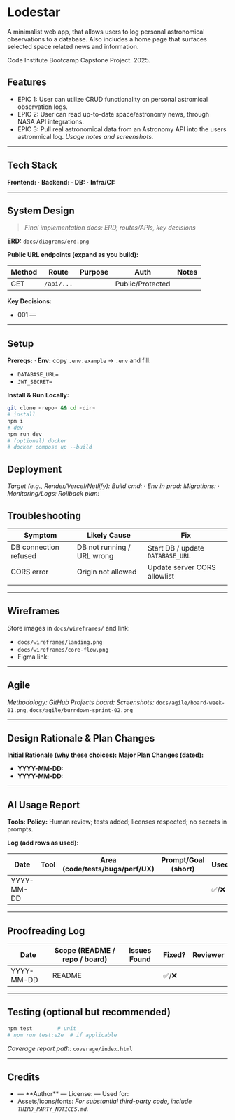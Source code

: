 # Lodestar

A minimalist web app, that allows users to log personal astronomical observations to a database. Also includes a home page that surfaces selected space related news and information.

Code Institute Bootcamp Capstone Project. 2025.

## Features

- EPIC 1: User can utilize CRUD functionality on personal astromical observation logs.
- EPIC 2: User can read up-to-date space/astronomy news, through NASA API integrations.
- EPIC 3: Pull real astronomical data from an Astronomy API into the users astronmical log.
*Usage notes and screenshots.*

---

## Tech Stack

**Frontend:** <!-- TODO --> · **Backend:** <!-- TODO --> · **DB:** <!-- TODO --> · **Infra/CI:** <!-- TODO -->

---

## System Design

> *Final implementation docs: ERD, routes/APIs, key decisions*

**ERD:** `docs/diagrams/erd.png`

**Public URL endpoints (expand as you build):**

| Method | Route      | Purpose       | Auth             | Notes         |
| ------ | ---------- | ------------- | ---------------- | ------------- |
| GET    | `/api/...` | <!-- TODO --> | Public/Protected | <!-- TODO --> |

**Key Decisions:**

* 001 — <!-- TODO short title -->

---

## Setup

**Prereqs:** <!-- Node/Python version --> · <!-- DB -->
**Env:** copy `.env.example` → `.env` and fill:

* `DATABASE_URL=` <!-- TODO -->
* `JWT_SECRET=` <!-- TODO -->

**Install & Run Locally:**

```bash
git clone <repo> && cd <dir>
# install
npm i
# dev
npm run dev
# (optional) docker
# docker compose up --build
```

## Deployment

*Target (e.g., Render/Vercel/Netlify):* <!-- TODO -->
*Build cmd:* <!-- TODO --> · *Env in prod:* <!-- TODO -->
*Migrations:* <!-- TODO --> · *Monitoring/Logs:* <!-- TODO -->
*Rollback plan:* <!-- TODO one line -->

## Troubleshooting

| Symptom               | Likely Cause               | Fix                              |
| --------------------- | -------------------------- | -------------------------------- |
| DB connection refused | DB not running / URL wrong | Start DB / update `DATABASE_URL` |
| CORS error            | Origin not allowed         | Update server CORS allowlist     |
| <!-- add as found --> |                            |                                  |

---

## Wireframes

Store images in `docs/wireframes/` and link:

* `docs/wireframes/landing.png`
* `docs/wireframes/core-flow.png`
* Figma link: <!-- TODO -->

---

## Agile

*Methodology:* <!-- Scrum/Kanban; sprint length -->
*GitHub Projects board:* <!-- link -->
*Screenshots:* `docs/agile/board-week-01.png`, `docs/agile/burndown-sprint-02.png`

---

## Design Rationale & Plan Changes

**Initial Rationale (why these choices):** <!-- framework, auth, db, hosting -->
**Major Plan Changes (dated):**

* **YYYY-MM-DD:** <!-- change + reason + impact + link to issue/PR -->
* **YYYY-MM-DD:** <!-- … -->

---

## AI Usage Report

**Tools:** <!-- ChatGPT, Copilot, etc. -->
**Policy:** Human review; tests added; licenses respected; no secrets in prompts.

**Log (add rows as used):**

| Date       | Tool     | Area (code/tests/bugs/perf/UX) | Prompt/Goal (short) | Used? | Link (PR/commit) | Impact (notes/metrics)                   |
| ---------- | -------- | ------------------------------ | ------------------- | ----- | ---------------- | ---------------------------------------- |
| YYYY-MM-DD | <!-- --> | <!-- -->                       | <!-- -->            | ✅/❌   | #123             | <!-- time saved, defects fixed, etc. --> |

---

## Proofreading Log

| Date       | Scope (README / repo / board) | Issues Found | Fixed? | Reviewer |
| ---------- | ----------------------------- | ------------ | ------ | -------- |
| YYYY-MM-DD | README                        | <!-- -->     | ✅/❌    | <!-- --> |

---

## Testing (optional but recommended)

```bash
npm test        # unit
# npm run test:e2e  # if applicable
```

*Coverage report path:* `coverage/index.html` <!-- if applicable -->

---

## Credits

* <!-- Library/Repo/Article --> — **Author** — License: <!-- --> — Used for: <!-- -->
* Assets/icons/fonts: <!-- source & license -->
  *For substantial third-party code, include `THIRD_PARTY_NOTICES.md`.*
